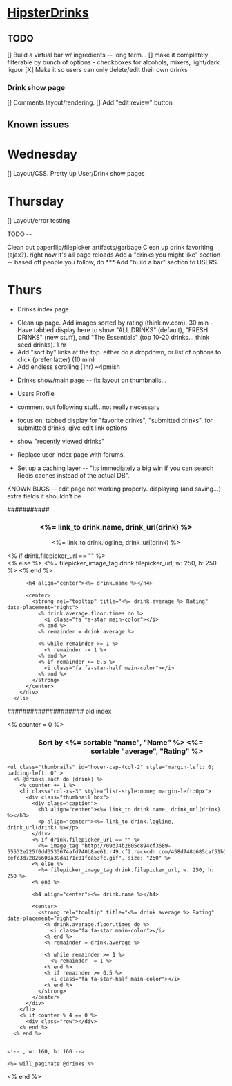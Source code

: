 # [HipsterDrinks](http://www.hipsterdrinks.com)

## TODO

[] Build a virtual bar w/ ingredients -- long term...
[] make it completely filterable by bunch of options - checkboxes for alcohols, mixers, light/dark liquor
[X] Make it so users can only delete/edit their own drinks

### Drink show page
[] Comments layout/rendering. 
[] Add "edit review" button

## Known issues

# Wednesday
[] Layout/CSS. Pretty up User/Drink show pages

# Thursday
[] Layout/error testing


TODO --

Clean out paperflip/filepicker artifacts/garbage
Clean up drink favoriting (ajax?). right now it's all page reloads
Add a "drinks you might like" section -- based off people you follow, do 
*** Add "build a bar" section to USERS. 


# Thurs

* Drinks index page
- Clean up page. Add images sorted by rating (think nv.com). 30 min
-Have tabbed display here to show "ALL DRINKS" (default), "FRESH DRINKS" (new stuff), and "The Essentials" (top 10-20 drinks... think seed drinks). 1 hr
- Add "sort by" links at the top. either do a dropdown, or list of options to click (prefer latter) (10 min)
- Add endless scrolling (1hr)
~4pmish

* Drinks show/main page -- fix layout on thumbnails...

* Users Profile
- comment out following stuff...not really necessary
- focus on: tabbed display for "favorite drinks", "submitted drinks". for submitted drinks, give edit link options
- show "recently viewed drinks"

- Replace user index page with forums.

- Set up a caching layer -- "its immediately a big win if you can search Redis caches instead of the actual DB".

KNOWN BUGS -- 
edit page not working properly. displaying (and saving...) extra fields it shouldn't be





###########
 <li class="col-xs-3" style="list-style:none; margin-left:0px">
        <div class="thumbnail box">
          <div class="caption">
            <h3 align="center"><%= link_to drink.name, drink_url(drink) %></h3>
            <p align="center"><%= link_to drink.logline, drink_url(drink) %></p>
          </div>
           <% if drink.filepicker_url == "" %>
            <center><i class="fa fa-glass fa-5x main-color"></i></center>
          <% else %>
            <%= filepicker_image_tag drink.filepicker_url, w: 250, h: 250 %>
          <% end %>
          
          <h4 align="center"><%= drink.name %></h4>
          
          <center>
            <strong rel="tooltip" title="<%= drink.average %> Rating" data-placement="right">
              <% drink.average.floor.times do %>
                <i class="fa fa-star main-color"></i>
              <% end %>
              <% remainder = drink.average %>

              <% while remainder >= 1 %>
                <% remainder -= 1 %>
              <% end %>
              <% if remainder >= 0.5 %>
                <i class="fa fa-star-half main-color"></i>
              <% end %>
            </strong>
          </center>
        </div>
      </li>


#################### old index

<script type="text/javascript">
$(document).ready(function(){
 
    $("[rel='tooltip']").tooltip();    
 
    $('#hover-cap-4col .thumbnail').hover(
        function(){
            $(this).find('.caption').fadeIn(250); //.fadeIn(250)
        },
        function(){
            $(this).find('.caption').fadeOut(250); //.fadeOut(205)
        }
    );    
});        
</script>



  <div class="container" id="drinks">
    <% counter = 0 %>
    <ul>
      <li style="list-style:none; margin-right: 50px; margin-bottom: 20px"><h3 align="right">Sort by <%= sortable "name", "Name" %> <%= sortable "average", "Rating" %></h3></li>
    </ul>

    <ul class="thumbnails" id="hover-cap-4col-2" style="margin-left: 0; padding-left: 0" >
      <% @drinks.each do |drink| %>
        <% counter += 1 %>
        <li class="col-xs-3" style="list-style:none; margin-left:0px">
          <div class="thumbnail box">
            <div class="caption">
              <h3 align="center"><%= link_to drink.name, drink_url(drink) %></h3>
              <p align="center"><%= link_to drink.logline, drink_url(drink) %></p>
            </div>
            <% if drink.filepicker_url == "" %>
              <%= image_tag "http://09d34b2605c894cf3689-55532e225f0dd3533674afd740b8ae61.r49.cf2.rackcdn.com/458d748d685caf51b1fd1987e76dc225-cefc3d72026600a39da171c01fca53fc.gif", size: "250" %>
            <% else %>
              <%= filepicker_image_tag drink.filepicker_url, w: 250, h: 250 %>
            <% end %>
            
            <h4 align="center"><%= drink.name %></h4>
            
            <center>
              <strong rel="tooltip" title="<%= drink.average %> Rating" data-placement="right">
                <% drink.average.floor.times do %>
                  <i class="fa fa-star main-color"></i>
                <% end %>
                <% remainder = drink.average %>

                <% while remainder >= 1 %>
                  <% remainder -= 1 %>
                <% end %>
                <% if remainder >= 0.5 %>
                  <i class="fa fa-star-half main-color"></i>
                <% end %>
              </strong>
            </center>
          </div>
        </li>
        <% if counter % 4 == 0 %>
          <div class="row"></div>
        <% end %>
      <% end %>
    

    <!-- , w: 160, h: 160 -->

    <%= will_paginate @drinks %>
  </div>
<% end %>